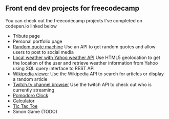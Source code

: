 ## Front end dev projects for freecodecamp

You can check out the freecodecamp projects I've completed on codepen.io linked below

* Tribute page
* Personal portfolio page
* [Random quote machine](https://codepen.io/dalematthews/full/XZKKKg/)
  Use an API to get random quotes and allow users to post to social media
* [Local weather with Yahoo weather API](https://codepen.io/dalematthews/full/qxNyzQ/)
  Use HTML5 geolocation to get the location of the user and retrieve weather information from Yahoo using SQL query interface to REST API
* [Wikipedia viewer](https://codepen.io/dalematthews/full/oELOYR/)
  Use the Wikipedia API to search for articles or display a random article
* [Twitch.tv channel browser](https://codepen.io/dalematthews/full/yvVrxo/)
  Use the twitch API to check out who is currently streaming
* [Pomodoro Clock](https://codepen.io/dalematthews/full/eVEMXP/)
* [Calculator](https://codepen.io/dalematthews/full/xYEeYQ/)
* [Tic Tac Toe](https://codepen.io/dalematthews/full/KQXyom/)
* Simon Game (TODO)
